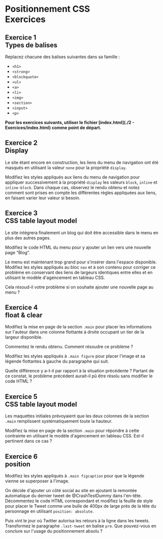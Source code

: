 # Positionnement CSS<br />Exercices


## Exercice 1<br />Types de balises

Replacez chacune des balises suivantes dans sa famille :

* `<h1>`
* `<strong>`
* `<blockquote>`
* `<ul>`
* `<a>`
* `<li>`
* `<img>`
* `<section>`
* `<input>`
* `<p>`

**Pour les exercices suivants, utiliser le fichier [index.html](./2 - Exercices/index.html) comme point de départ.**

## Exercice 2<br />Display

Le site étant encore en construction, les liens du menu de navigation ont été masqués en utilisant la valeur `none` pour la propriété `display`.

Modifiez les styles appliqués aux liens du menu de navigation pour appliquer successivement à la propriété `display` les valeurs `block`, `inline` et `inline-block`. Dans chaque cas, observez le rendu obtenu et notez comment sont prises en compte les différentes règles appliquées aux liens, en faisant varier leur valeur si besoin.

## Exercice 3<br />CSS table layout model

Le site intégrera finalement un blog qui doit être accessible dans le menu en plus des autres pages.

Modifiez le code HTML du menu pour y ajouter un lien vers une nouvelle page “Blog”.

Le menu est maintenant trop grand pour s'insérer dans l'espace disponible. Modifiez les styles appliqués au bloc `nav` et à son contenu pour corriger ce problème en conservant des liens de largeurs identiques entre elles et en utilisant le modèle d'agencement en tableau CSS.

Cela résoud-il votre problème si on souhaite ajouter une nouvelle page au menu ?

## Exercice 4<br />float & clear

Modifiez la mise en page de la section `.main` pour placer les informations sur l'auteur dans une colonne flottante à droite occupant un tier de la largeur disponible.

Commentez le rendu obtenu. Comment résoudre ce problème ?

Modifiez les styles appliqués à `.main figure` pour placer l'image et sa légende flottantes à gauche du paragraphe qui suit.

Quelle différence y a-t-il par rapport à la situation précédente ?
Partant de ce constat, le problème précédent aurait-il pû être résolu sans modifier le code HTML ?

## Exercice 5<br />CSS table layout model

Les maquettes initiales prévoyaient que les deux colonnes de la section `.main` remplissent systématiquement toute la hauteur.

Modifiez la mise en page de la section `.main` pour répondre à cette contrainte en utilisant le modèle d'agencement en tableau CSS. Est-il pertinent dans ce cas ?

## Exercice 6<br />position

Modifiez les styles appliqués à `.main figcaption` pour que la légende vienne se superposer à l'image.

On décide d'ajouter un côté social au site en ajoutant la remontée automatique du dernier tweet de @CrashTestDummy dans l'en-tête. Décommentez le code HTML correspondant et modifiez la feuille de style pour placer le Tweet comme une bulle de 400px de large près de la tête du personnage en utilisant `position: absolute`.

Puis vint le jour où Twitter autorisa les retours à la ligne dans les tweets. Transformez le paragraphe `.last-tweet` en balise `pre`. Que pouvez-vous en conclure sur l'usage du positionnement absolu ?